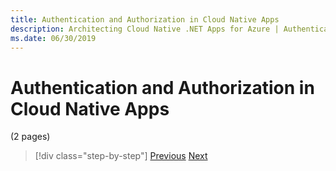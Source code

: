 ```yaml
---
title: Authentication and Authorization in Cloud Native Apps
description: Architecting Cloud Native .NET Apps for Azure | Authentication and Authorization in Cloud Native Apps
ms.date: 06/30/2019
---
```

# Authentication and Authorization in Cloud Native Apps

(2 pages)



>[!div class="step-by-step"]
>[Previous](index.md)
>[Next](../index.md)
